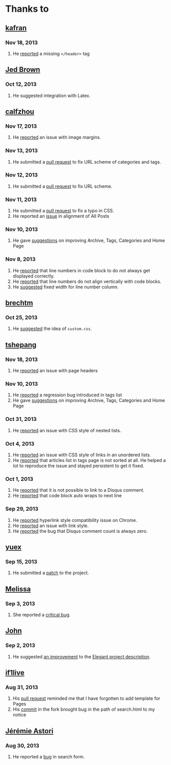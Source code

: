 Thanks to
=========

[kafran](https://github.com/kafran)
-----------------------------------

### Nov 18, 2013

1. He [reported](https://github.com/talha131/pelican-elegant/issues/76) a missing `</header>` tag

[Jed Brown](https://github.com/jedbrown)
----------------------------------------

### Oct 12, 2013

1. He suggested integration with Latex.

[calfzhou](https://github.com/calfzhou)
---------------------------------------

### Nov 17, 2013

1. He [reported](https://github.com/talha131/pelican-elegant/issues/72) an issue with image margins.

### Nov 13, 2013

1. He submitted a [pull request](https://github.com/talha131/pelican-elegant/pull/66) to fix URL scheme of categories and tags.

### Nov 12, 2013

1. He submitted a [pull request](https://github.com/talha131/pelican-elegant/pull/65) to fix URL scheme.

### Nov 11, 2013

1. He submitted a [pull request](https://github.com/talha131/pelican-elegant/pull/62) to fix a typo in CSS.
1. He reported an [issue](https://github.com/talha131/pelican-elegant/issues/64) in alignment of All Posts

### Nov 10, 2013

1. He gave [suggestions](https://github.com/talha131/pelican-elegant/issues/59) on improving Archive, Tags, Categories and Home Page

### Nov 8, 2013

1. He [reported](https://github.com/talha131/pelican-elegant/issues/58) that line numbers in code block to do not always get displayed correctly.
1. He [reported](https://github.com/talha131/pelican-elegant/issues/58) that line numbers do not align vertically with code blocks.
1. He [suggested](https://github.com/talha131/pelican-elegant/issues/58) fixed width for line number column.


[brechtm](https://github.com/brechtm)
-------------------------------------

### Oct 25, 2013

1. He [suggested](https://github.com/talha131/pelican-elegant/pull/40) the idea of `custom.css`.

[tshepang](https://github.com/tshepang)
---------------------------------------

### Nov 18, 2013

1. He [reported](https://github.com/talha131/pelican-elegant/issues/75) an issue with page headers

### Nov 10, 2013

1. He [reported](https://github.com/talha131/pelican-elegant/issues/34#issuecomment-28151235) a regression bug introduced in tags list
1. He gave [suggestions](https://github.com/talha131/pelican-elegant/issues/59) on improving Archive, Tags, Categories and Home Page

### Oct 31, 2013

1. He [reported](https://github.com/talha131/pelican-elegant/issues/50) an issue
   with CSS style of nested lists.

### Oct 4, 2013

1. He [reported](https://github.com/talha131/pelican-elegant/issues/10) an issue with CSS style of links in an unordered lists.
1. He [reported](https://github.com/talha131/pelican-elegant/issues/34) that articles list in tags page is not sorted at all. He helped a lot to reproduce the issue and stayed persistent to get it fixed.

### Oct 1, 2013

1. He [reported](https://github.com/talha131/pelican-elegant/issues/6) that it is not possible to link to a Disqus comment.
1. He [reported](https://github.com/talha131/pelican-elegant/issues/8) that code block auto wraps to next line

### Sep 29, 2013

1. He [reported](https://github.com/talha131/pelican-elegant/issues/5) hyperlink style compatibility issue on Chrome.
1. He [reported](https://github.com/talha131/pelican-elegant/issues/3) an issue with link style.
1. He [reported](https://github.com/talha131/pelican-elegant/issues/4) the bug that Disqus comment count is always zero.

[yuex](https://github.com/yuex)
-------------------------------

### Sep 15, 2013

1. He submitted a [patch](https://github.com/talha131/pelican-elegant/pull/2) to the project.

[Melissa](https://github.com/meli-lewis)
----------------------------------------
### Sep 3, 2013

1. She reported a [critical bug](https://github.com/talha131/pelican-elegant/issues/1).

[John](http://twitter.com/BostonEnginerd)
-----------------------------------------

### Sep 2, 2013

1. He suggested [an improvement](https://twitter.com/BostonEnginerd/status/374555593589002241) to the [Elegant project description](http://oncrashreboot.com/elegant-a-clean-theme-for-pelican-with-search-feature).

[if1live](https://github.com/if1live)
-------------------------------------

### Aug 31, 2013

1. His [pull request](https://github.com/getpelican/pelican-plugins/pull/68) reminded me that I have forgotten to add template for Pages
1. His [commit](https://github.com/if1live/pelican-elegant/commit/3da52903e94051fa771212149a10a271adc78264#commitcomment-3988674) in the fork brought bug in the path of search.html to my notice

[Jérémie Astori](https://github.com/astorije)
---------------------------------------------

### Aug 30, 2013

1. He reported a [bug](https://botbot.me/freenode/pelican/msg/5577967/) in search form.
